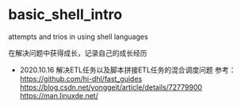 # basic_shell_intro
attempts and trios in using shell languages

在解决问题中获得成长，记录自己的成长经历
- 2020.10.16
解决ETL任务以及脚本拼接ETL任务的混合调度问题
参考：
https://github.com/hi-dhl/fast_guides
https://blog.csdn.net/yonggeit/article/details/72779900
https://man.linuxde.net/
